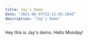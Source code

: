 ```yaml
---
title: Jay's Demo
date: "2021-06-07T22:12:03.284Z"
description: "Jay's Demo"
---
```

Hey this is Jay's demo. Hello Monday!